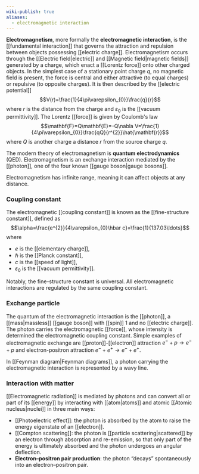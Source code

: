 ```yaml
---
wiki-publish: true
aliases:
  - electromagnetic interaction
---
```

**Electromagnetism**, more formally the **electromagnetic interaction**, is the [[fundamental interaction]] that governs the attraction and repulsion between objects possessing [[electric charge]]. Electromagnetism occurs through the [[Electric field|electric]] and [[Magnetic field|magnetic fields]] generated by a charge, which enact a [[Lorentz force]] onto other charged objects. In the simplest case of a stationary point charge $q$, no magnetic field is present, the force is central and either attractive (to equal charges) or repulsive (to opposite charges). It is then described by the [[electric potential]]
$$V(r)=\frac{1}{4\pi\varepsilon_{0}}\frac{q}{r}$$
where $r$ is the distance from the charge and $\varepsilon_{0}$ is the [[vacuum permittivity]]. The Lorentz [[force]] is given by Coulomb's law
$$\mathbf{F}=Q\mathbf{E}=-Q\nabla V=\frac{1}{4\pi\varepsilon_{0}}\frac{qQ}{r^{2}}\hat{\mathbf{r}}$$
where $Q$ is another charge a distance $r$ from the source charge $q$.

The modern theory of electromagnetism is **quantum electrodynamics** (QED). Electromagnetism is an exchange interaction mediated by the [[photon]], one of the four known [[gauge boson|gauge bosons]].

Electromagnetism has infinite range, meaning it can affect objects at any distance.
### Coupling constant
The electromagnetic [[coupling constant]] is known as the [[fine-structure constant]], defined as
$$\alpha=\frac{e^{2}}{4\varepsilon_{0}\hbar c}=\frac{1}{137.03\ldots}$$
where
- $e$ is the [[elementary charge]],
- $\hbar$ is the [[Planck constant]],
- $c$ is the [[speed of light]],
- $\varepsilon_{0}$ is the [[vacuum permittivity]].

Notably, the fine-structure constant is universal. All electromagnetic interactions are regulated by the same coupling constant.
### Exchange particle
The quantum of the electromagnetic interaction is the [[photon]], a [[mass|massless]] [[gauge boson]] with [[spin]] 1 and no [[electric charge]]. The photon carries the electromagnetic [[force]], whose intensity is determined the electromagnetic coupling constant. Simple examples of electromagnetic exchange are [[proton]]-[[electron]] attraction $e^{-}+p\to e^{-}+p$ and electron-positron attraction $e^{-}+e^{+}\to e^{-}+e^{+}$.

In [[Feynman diagram|Feynman diagrams]], a photon carrying the electromagnetic interaction is represented by a wavy line.
### Interaction with matter
[[Electromagnetic radiation]] is mediated by photons and can convert all or part of its [[energy]] by interacting with [[atom|atoms]] and atomic [[Atomic nucleus|nuclei]] in three main ways:
- [[Photoelectric effect]]: the photon is absorbed by the atom to raise the energy eigenstate of an [[electron]].
- [[Compton scattering]]: the photon is [[particle scattering|scattered]] by an electron through absorption and re-emission, so that only part of the energy is ultimately absorbed and the photon undergoes an angular deflection.
- **Electron–positron pair production**: the photon “decays” spontaneously into an electron–positron pair.
